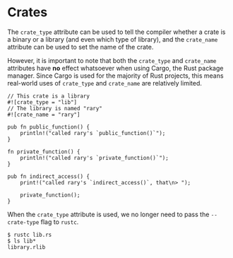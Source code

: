 # Crates

The `crate_type` attribute can be used to tell the compiler whether a crate is a
binary or a library (and even which type of library), and the `crate_name`
attribute can be used to set the name of the crate.

However, it is important to note that both the `crate_type` and `crate_name`
attributes have **no** effect whatsoever when using Cargo, the Rust package
manager. Since Cargo is used for the majority of Rust projects, this means
real-world uses of `crate_type` and `crate_name` are relatively limited.

```rust,editable
// This crate is a library
#![crate_type = "lib"]
// The library is named "rary"
#![crate_name = "rary"]

pub fn public_function() {
    println!("called rary's `public_function()`");
}

fn private_function() {
    println!("called rary's `private_function()`");
}

pub fn indirect_access() {
    print!("called rary's `indirect_access()`, that\n> ");

    private_function();
}
```

When the `crate_type` attribute is used, we no longer need to pass the
`--crate-type` flag to `rustc`.

```shell
$ rustc lib.rs
$ ls lib*
library.rlib
```
